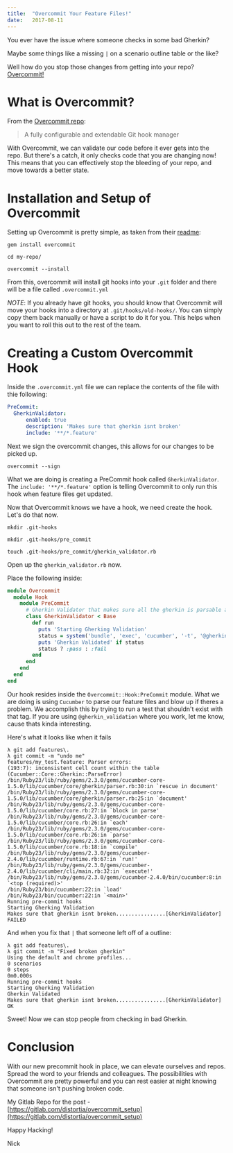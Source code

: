 ```yaml
---
title:  "Overcommit Your Feature Files!"
date:   2017-08-11
---
```


You ever have the issue where someone checks in some bad Gherkin?

Maybe some things like a missing `|` on a scenario outline table or the like?

Well how do you stop those changes from getting into your repo? [Overcommit!](https://github.com/brigade/overcommit)

# What is Overcommit?

From the [Overcommit repo](https://github.com/brigade/overcommit): 

> A fully configurable and extendable Git hook manager

With Overcommit, we can validate our code before it ever gets into the repo. But there's a catch, it only checks code that you are changing now! This means that you can effectively stop the bleeding of your repo, and move towards a better state.

# Installation and Setup of Overcommit

Setting up Overcommit is pretty simple, as taken from their [readme](https://github.com/brigade/overcommit#installation):

`gem install overcommit`

`cd my-repo/`

`overcommit --install`

From this, overcommit will install git hooks into your `.git` folder and there will be a file called `.overcommit.yml`

_NOTE_: If you already have git hooks, you should know that Overcommit will move your hooks into a directory at `.git/hooks/old-hooks/`. You can simply copy them back manually or have a script to do it for you. This helps when you want to roll this out to the rest of the team.

# Creating a Custom Overcommit Hook

Inside the `.overcommit.yml` file we can replace the contents of the file with thie following:

```yaml
PreCommit:
  GherkinValidator:
      enabled: true
      description: 'Makes sure that gherkin isnt broken'
      include: '**/*.feature'
```

Next we sign the overcommit changes, this allows for our changes to be picked up.

`overcommit --sign` 

What we are doing is creating a PreCommit hook called `GherkinValidator`. The `include: '**/*.feature'` option is telling Overcommit to only run this hook when feature files get updated.

Now that Overcommit knows we have a hook, we need create the hook. Let's do that now.

`mkdir .git-hooks`

`mkdir .git-hooks/pre_commit`

`touch .git-hooks/pre_commit/gherkin_validator.rb`

Open up the `gherkin_validator.rb` now. 

Place the following inside:

```ruby
module Overcommit
  module Hook
    module PreCommit
      # Gherkin Validator that makes sure all the gherkin is parsable and doesnt cause issues
      class GherkinValidator < Base
        def run
          puts 'Starting Gherking Validation'
          status = system('bundle', 'exec', 'cucumber', '-t', '@gherkin_validation')
          puts 'Gherkin Validated' if status
          status ? :pass : :fail
        end
      end
    end
  end
end
```

Our hook resides inside the `Overcommit::Hook:PreCommit` module. What we are doing is using `Cucumber` to parse our feature files and blow up if theres a problem. We accomplish this by trying to run a test that shouldn't exist with that tag. If you are using `@gherkin_validation` where you work, let me know, cause thats kinda interesting.

Here's what it looks like when it fails

```
λ git add features\.
λ git commit -m "undo me"
features/my_test.feature: Parser errors:
(193:7): inconsistent cell count within the table (Cucumber::Core::Gherkin::ParseError)
/bin/Ruby23/lib/ruby/gems/2.3.0/gems/cucumber-core-1.5.0/lib/cucumber/core/gherkin/parser.rb:30:in `rescue in document'
/bin/Ruby23/lib/ruby/gems/2.3.0/gems/cucumber-core-1.5.0/lib/cucumber/core/gherkin/parser.rb:25:in `document'
/bin/Ruby23/lib/ruby/gems/2.3.0/gems/cucumber-core-1.5.0/lib/cucumber/core.rb:27:in `block in parse'
/bin/Ruby23/lib/ruby/gems/2.3.0/gems/cucumber-core-1.5.0/lib/cucumber/core.rb:26:in `each'
/bin/Ruby23/lib/ruby/gems/2.3.0/gems/cucumber-core-1.5.0/lib/cucumber/core.rb:26:in `parse'
/bin/Ruby23/lib/ruby/gems/2.3.0/gems/cucumber-core-1.5.0/lib/cucumber/core.rb:18:in `compile'
/bin/Ruby23/lib/ruby/gems/2.3.0/gems/cucumber-2.4.0/lib/cucumber/runtime.rb:67:in `run!'
/bin/Ruby23/lib/ruby/gems/2.3.0/gems/cucumber-2.4.0/lib/cucumber/cli/main.rb:32:in `execute!'
/bin/Ruby23/lib/ruby/gems/2.3.0/gems/cucumber-2.4.0/bin/cucumber:8:in `<top (required)>'
/bin/Ruby23/bin/cucumber:22:in `load'
/bin/Ruby23/bin/cucumber:22:in `<main>'
Running pre-commit hooks
Starting Gherking Validation
Makes sure that gherkin isnt broken................[GherkinValidator] FAILED
````

And when you fix that `|` that someone left off of a outline:

```
λ git add features\.
λ git commit -m "Fixed broken gherkin"
Using the default and chrome profiles...
0 scenarios
0 steps
0m0.000s
Running pre-commit hooks
Starting Gherking Validation
Gherkin Validated
Makes sure that gherkin isnt broken................[GherkinValidator] OK
```

Sweet! Now we can stop people from checking in bad Gherkin.

# Conclusion

With our new precommit hook in place, we can elevate ourselves and repos. Spread the word to your friends and colleagues. The possibilities with Overcommit are pretty powerful and you can rest easier at night knowing that someone isn't pushing broken code.

My Gitlab Repo for the post - [https://gitlab.com/distortia/overcommit_setup](https://gitlab.com/distortia/overcommit_setup)

Happy Hacking!

Nick